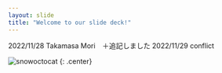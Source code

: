 ```yaml
---
layout: slide
title: "Welcome to our slide deck!"
---
```


2022/11/28 Takamasa Mori　＋追記しました 2022/11/29 conflict

![snowoctocat](https://octodex.github.com/images/snowoctocat.png)
{: .center}
